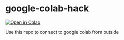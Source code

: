 # google-colab-hack
<a href="https://colab.research.google.com/github/barabum0/google-colab-hack/blob/main/hack.ipynb" target="_parent"><img src="https://colab.research.google.com/assets/colab-badge.svg" alt="Open in Colab"/></a>

Use this repo to connect to google colab from outside
